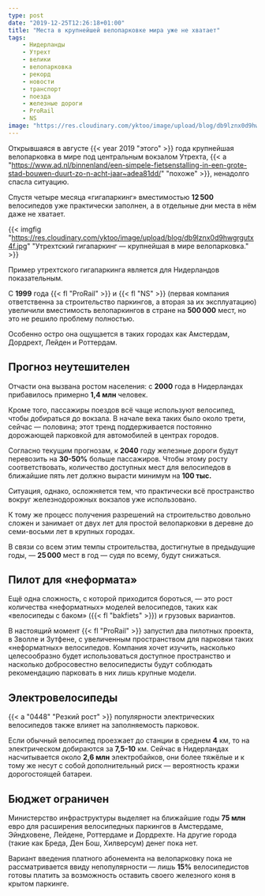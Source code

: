 ```yaml
---
type: post
date: "2019-12-25T12:26:18+01:00"
title: "Места в крупнейшей велопарковке мира уже не хватает"
tags:
    - Нидерланды
    - Утрехт
    - велики
    - велопарковка
    - рекорд
    - новости
    - транспорт
    - поезда
    - железные дороги
    - ProRail
    - NS
image: "https://res.cloudinary.com/yktoo/image/upload/blog/db9lznx0d9hwgrgutx4f.jpg"
---
```


Открывшаяся в августе {{< year 2019 "этого" >}} года крупнейшая велопарковка в мире под центральным вокзалом Утрехта, {{< a "https://www.ad.nl/binnenland/een-simpele-fietsenstalling-in-een-grote-stad-bouwen-duurt-zo-n-acht-jaar~adea81dd/" "похоже" >}}, ненадолго спасла ситуацию.

Спустя четыре месяца «гигапаркинг» вместимостью **12 500** велосипедов уже практически заполнен, а в отдельные дни места в нём даже не хватает.

<!--more-->

{{< imgfig "https://res.cloudinary.com/yktoo/image/upload/blog/db9lznx0d9hwgrgutx4f.jpg" "Утрехтский гигапаркинг — крупнейшая в мире велопарковка." >}}

Пример утрехтского гигапаркинга является для Нидерландов показательным.

С **1999** года {{< fl "ProRail" >}} и {{< fl "NS" >}} (первая компания ответственна за строительство паркингов, а вторая за их эксплуатацию) увеличили вместимость велопаркингов в стране на **500 000** мест, но это не решило проблему полностью.

Особенно остро она ощущается в таких городах как Амстердам, Дордрехт, Лейден и Роттердам.

## Прогноз неутешителен

Отчасти она вызвана ростом населения: с **2000** года в Нидерландах прибавилось примерно **1,4 млн** человек.

Кроме того, пассажиры поездов всё чаще используют велосипед, чтобы добираться до вокзала. В начале века таких было около трети, сейчас — половина; этот тренд поддерживается постоянно дорожающей парковкой для автомобилей в центрах городов.

Согласно текущим прогнозам, к **2040** году железные дороги будут перевозить на **30-50%** больше пассажиров. Чтобы этому росту соответствовать, количество доступных мест для велосипедов в ближайшие пять лет должно вырасти минимум на **100 тыс.**

Ситуация, однако, осложняется тем, что практически всё пространство вокруг железнодорожных вокзалов уже использовано.

К тому же процесс получения разрешений на строительство довольно сложен и занимает от двух лет для простой велопарковки в деревне до семи-восьми лет в крупных городах.

В связи со всем этим темпы строительства, достигнутые в предыдущие годы, — **25 000** мест в год — судя по всему, будут снижаться.

## Пилот для «неформата»

Ещё одна сложность, с которой приходится бороться, — это рост количества «неформатных» моделей велосипедов, таких как «велосипеды с баком» ({{< fl "bakfiets" >}}) и грузовых вариантов.

В настоящий момент {{< fl "ProRail" >}} запустил два пилотных проекта, в Зволле и Зутфене, с увеличенным пространством для парковки таких «неформатных» велосипедов. Компания хочет изучить, насколько целесообразно будет использоваться доступное пространство и насколько добросовестно велосипедисты будут соблюдать рекомендацию парковать в них лишь крупные модели.

## Электровелосипеды

{{< a "0448" "Резкий рост" >}} популярности электрических велосипедов также влияет на заполняемость парковок.

Если обычный велосипед проезжает до станции в среднем **4** км, то на электрическом добираются за **7,5-10** км. Сейчас в Нидерландах насчитывается около **2,6 млн** электробайков, они более тяжёлые и к тому же несут с собой дополнительный риск — вероятность кражи дорогостоящей батареи.

## Бюджет ограничен

Министерство инфраструктуры выделяет на ближайшие годы **75 млн** евро для расширения велосипедных паркингов в Амстердаме, Эйндховене, Лейдене, Роттердаме и Дордрехте. На другие города (такие как Бреда, Ден Бош, Хилверсум) денег пока нет.

Вариант введения платного абонемента на велопарковку пока не рассматривается ввиду непопулярности — лишь **15%** велосипедистов готовы платить за возможность оставить своего железного коня в крытом паркинге.